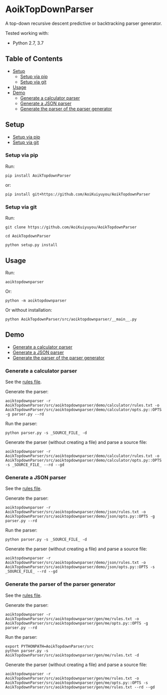 # AoikTopDownParser
A top-down recursive descent predictive or backtracking parser generator.

Tested working with:
- Python 2.7, 3.7

## Table of Contents
- [Setup](#setup)
  - [Setup via pip](#setup-via-pip)
  - [Setup via git](#setup-via-git)
- [Usage](#usage)
- [Demo](#demo)
  - [Generate a calculator parser](#generate-a-calculator-parser)
  - [Generate a JSON parser](#generate-a-json-parser)
  - [Generate the parser of the parser generator](#generate-the-parser-of-the-parser-generator)

## Setup
- [Setup via pip](#setup-via-pip)
- [Setup via git](#setup-via-git)

### Setup via pip
Run:
```
pip install AoikTopdownParser
```
or:
```
pip install git+https://github.com/AoiKuiyuyou/AoikTopdownParser
```

### Setup via git
Run:
```
git clone https://github.com/AoiKuiyuyou/AoikTopdownParser

cd AoikTopdownParser

python setup.py install
```

## Usage
Run:
```
aoiktopdownparser
```
Or:
```
python -m aoiktopdownparser
```
Or without installation:
```
python AoikTopdownParser/src/aoiktopdownparser/__main__.py
```

## Demo
- [Generate a calculator parser](#generate-a-calculator-parser)
- [Generate a JSON parser](#generate-a-json-parser)
- [Generate the parser of the parser generator](#generate-the-parser-of-the-parser-generator)

### Generate a calculator parser
See the [rules file](/src/aoiktopdownparser/demo/calculator/rules.txt).

Generate the parser:
```
aoiktopdownparser -r AoikTopdownParser/src/aoiktopdownparser/demo/calculator/rules.txt -o AoikTopdownParser/src/aoiktopdownparser/demo/calculator/opts.py::OPTS -g parser.py --rd
```

Run the parser:
```
python parser.py -s _SOURCE_FILE_ -d
```

Generate the parser (without creating a file) and parse a source file:
```
aoiktopdownparser -r AoikTopdownParser/src/aoiktopdownparser/demo/calculator/rules.txt -o AoikTopdownParser/src/aoiktopdownparser/demo/calculator/opts.py::OPTS -s _SOURCE_FILE_ --rd --gd
```

### Generate a JSON parser
See the [rules file](/src/aoiktopdownparser/demo/json/rules.txt).

Generate the parser:
```
aoiktopdownparser -r AoikTopdownParser/src/aoiktopdownparser/demo/json/rules.txt -o AoikTopdownParser/src/aoiktopdownparser/demo/json/opts.py::OPTS -g parser.py --rd
```

Run the parser:
```
python parser.py -s _SOURCE_FILE_ -d
```

Generate the parser (without creating a file) and parse a source file:
```
aoiktopdownparser -r AoikTopdownParser/src/aoiktopdownparser/demo/json/rules.txt -o AoikTopdownParser/src/aoiktopdownparser/demo/json/opts.py::OPTS -s _SOURCE_FILE_ --rd --gd
```

### Generate the parser of the parser generator
See the [rules file](/src/aoiktopdownparser/gen/me/rules.txt).

Generate the parser:
```
aoiktopdownparser -r AoikTopdownParser/src/aoiktopdownparser/gen/me/rules.txt -o AoikTopdownParser/src/aoiktopdownparser/gen/me/opts.py::OPTS -g parser.py --rd
```

Run the parser:
```
export PYTHONPATH=AoikTopdownParser/src
python parser.py -s AoikTopdownParser/src/aoiktopdownparser/gen/me/rules.txt -d
```

Generate the parser (without creating a file) and parse a source file:
```
aoiktopdownparser -r AoikTopdownParser/src/aoiktopdownparser/gen/me/rules.txt -o AoikTopdownParser/src/aoiktopdownparser/gen/me/opts.py::OPTS -s AoikTopdownParser/src/aoiktopdownparser/gen/me/rules.txt --rd --gd
```
